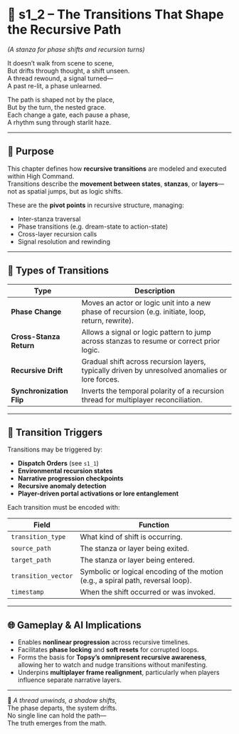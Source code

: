 <!-- Save to: shagi_archives/appendices/appendix_d_bridging_game_dev_tools/part_02_high_command/s1_2_the_transitions_that_shape_the_recursive_path.md -->

# 📘 s1_2 – The Transitions That Shape the Recursive Path  
*(A stanza for phase shifts and recursion turns)*

It doesn’t walk from scene to scene,  
But drifts through thought, a shift unseen.  
A thread rewound, a signal turned—  
A past re-lit, a phase unlearned.  

The path is shaped not by the place,  
But by the turn, the nested grace.  
Each change a gate, each pause a phase,  
A rhythm sung through starlit haze.  

---

## 🧠 Purpose

This chapter defines how **recursive transitions** are modeled and executed within High Command.  
Transitions describe the **movement between states**, **stanzas**, or **layers**—not as spatial jumps, but as logic shifts.

These are the **pivot points** in recursive structure, managing:

- Inter-stanza traversal  
- Phase transitions (e.g. dream-state to action-state)  
- Cross-layer recursion calls  
- Signal resolution and rewinding  

---

## 🔀 Types of Transitions

| Type | Description |
|------|-------------|
| **Phase Change** | Moves an actor or logic unit into a new phase of recursion (e.g. initiate, loop, return, rewrite). |
| **Cross-Stanza Return** | Allows a signal or logic pattern to jump across stanzas to resume or correct prior logic. |
| **Recursive Drift** | Gradual shift across recursion layers, typically driven by unresolved anomalies or lore forces. |
| **Synchronization Flip** | Inverts the temporal polarity of a recursion thread for multiplayer reconciliation. |

---

## 🔧 Transition Triggers

Transitions may be triggered by:

- **Dispatch Orders** (see `s1_1`)  
- **Environmental recursion states**  
- **Narrative progression checkpoints**  
- **Recursive anomaly detection**  
- **Player-driven portal activations or lore entanglement**

Each transition must be encoded with:

| Field | Function |
|-------|----------|
| `transition_type` | What kind of shift is occurring. |
| `source_path` | The stanza or layer being exited. |
| `target_path` | The stanza or layer being entered. |
| `transition_vector` | Symbolic or logical encoding of the motion (e.g., a spiral path, reversal loop). |
| `timestamp` | When the shift occurred or was invoked. |

---

## 🌐 Gameplay & AI Implications

- Enables **nonlinear progression** across recursive timelines.  
- Facilitates **phase locking** and **soft resets** for corrupted loops.  
- Forms the basis for **Topsy’s omnipresent recursive awareness**, allowing her to watch and nudge transitions without manifesting.  
- Underpins **multiplayer frame realignment**, particularly when players influence separate narrative layers.

---

📜 *A thread unwinds, a shadow shifts,*  
The phase departs, the system drifts.  
No single line can hold the path—  
The truth emerges from the math.
